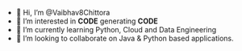 - 👋 Hi, I’m @Vaibhav8Chittora
- 👀 I’m interested in <b>CODE</b> generating <b>CODE</b>
- 🌱 I’m currently learning Python, Cloud and Data Engineering
- 💞️ I’m looking to collaborate on Java & Python based applications.

<!---
Vaibhav8Chittora/Vaibhav8Chittora is a ✨ special ✨ repository because its `README.md` (this file) appears on your GitHub profile.
You can click the Preview link to take a look at your changes.
--->
